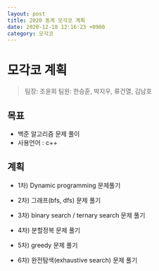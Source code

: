 ```yaml
---
layout: post
title: 2020 동계 모각코 계획
date: 2020-12-18 12:16:23 +0900
category: 모각코
---
```

# 모각코 계획
> 팀장: 조윤희
> 팀원: 한승훈, 박지우, 류건열, 김남호

## 목표
- 백준 알고리즘 문제 풀이
- 사용언어 : c++

## 계획
- 1차)
Dynamic programming 문제풀기

- 2차)
그래프(bfs, dfs) 문제 풀기

- 3차)
binary search / ternary search 문제 풀기

- 4차)
분할정복 문제 풀기

- 5차)
greedy 문제 풀기

- 6차)
완전탐색(exhaustive search) 문제 풀기
